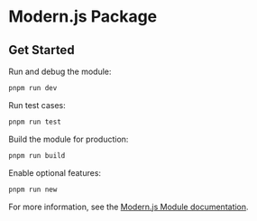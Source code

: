 # Modern.js Package

## Get Started

Run and debug the module:

```bash
pnpm run dev
```

Run test cases:

```bash
pnpm run test
```

Build the module for production:

```bash
pnpm run build
```

Enable optional features:

```bash
pnpm run new
```


For more information, see the [Modern.js Module documentation](https://modernjs.dev/module-tools/en).

